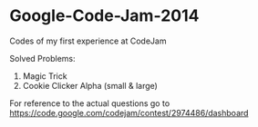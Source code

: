 Google-Code-Jam-2014
====================

Codes of my first experience at CodeJam


Solved Problems:

1. Magic Trick
2. Cookie Clicker Alpha (small & large)


For reference to the actual questions go to https://code.google.com/codejam/contest/2974486/dashboard
